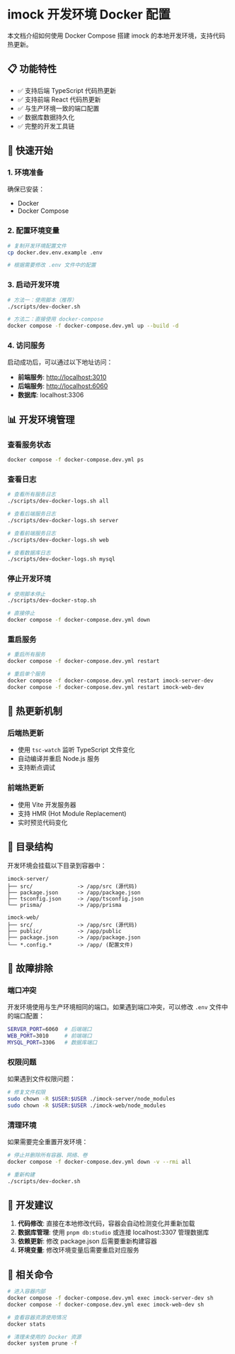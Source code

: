 # imock 开发环境 Docker 配置

本文档介绍如何使用 Docker Compose 搭建 imock 的本地开发环境，支持代码热更新。

## 📋 功能特性

- ✅ 支持后端 TypeScript 代码热更新
- ✅ 支持前端 React 代码热更新
- ✅ 与生产环境一致的端口配置
- ✅ 数据库数据持久化
- ✅ 完整的开发工具链

## 🚀 快速开始

### 1. 环境准备

确保已安装：

- Docker
- Docker Compose

### 2. 配置环境变量

```bash
# 复制开发环境配置文件
cp docker.dev.env.example .env

# 根据需要修改 .env 文件中的配置
```

### 3. 启动开发环境

```bash
# 方法一：使用脚本（推荐）
./scripts/dev-docker.sh

# 方法二：直接使用 docker-compose
docker compose -f docker-compose.dev.yml up --build -d
```

### 4. 访问服务

启动成功后，可以通过以下地址访问：

- **前端服务**: <http://localhost:3010>
- **后端服务**: <http://localhost:6060>
- **数据库**: localhost:3306

## 📊 开发环境管理

### 查看服务状态

```bash
docker compose -f docker-compose.dev.yml ps
```

### 查看日志

```bash
# 查看所有服务日志
./scripts/dev-docker-logs.sh all

# 查看后端服务日志
./scripts/dev-docker-logs.sh server

# 查看前端服务日志
./scripts/dev-docker-logs.sh web

# 查看数据库日志
./scripts/dev-docker-logs.sh mysql
```

### 停止开发环境

```bash
# 使用脚本停止
./scripts/dev-docker-stop.sh

# 直接停止
docker compose -f docker-compose.dev.yml down
```

### 重启服务

```bash
# 重启所有服务
docker compose -f docker-compose.dev.yml restart

# 重启单个服务
docker compose -f docker-compose.dev.yml restart imock-server-dev
docker compose -f docker-compose.dev.yml restart imock-web-dev
```

## 🔧 热更新机制

### 后端热更新

- 使用 `tsc-watch` 监听 TypeScript 文件变化
- 自动编译并重启 Node.js 服务
- 支持断点调试

### 前端热更新

- 使用 Vite 开发服务器
- 支持 HMR (Hot Module Replacement)
- 实时预览代码变化

## 📁 目录结构

开发环境会挂载以下目录到容器中：

```
imock-server/
├── src/              -> /app/src (源代码)
├── package.json      -> /app/package.json
├── tsconfig.json     -> /app/tsconfig.json
└── prisma/           -> /app/prisma

imock-web/
├── src/              -> /app/src (源代码)
├── public/           -> /app/public
├── package.json      -> /app/package.json
└── *.config.*        -> /app/ (配置文件)
```

## 🐛 故障排除

### 端口冲突

开发环境使用与生产环境相同的端口。如果遇到端口冲突，可以修改 `.env` 文件中的端口配置：

```bash
SERVER_PORT=6060  # 后端端口
WEB_PORT=3010     # 前端端口
MYSQL_PORT=3306   # 数据库端口
```

### 权限问题

如果遇到文件权限问题：

```bash
# 修复文件权限
sudo chown -R $USER:$USER ./imock-server/node_modules
sudo chown -R $USER:$USER ./imock-web/node_modules
```

### 清理环境

如果需要完全重置开发环境：

```bash
# 停止并删除所有容器、网络、卷
docker compose -f docker-compose.dev.yml down -v --rmi all

# 重新构建
./scripts/dev-docker.sh
```

## 📝 开发建议

1. **代码修改**: 直接在本地修改代码，容器会自动检测变化并重新加载
2. **数据库管理**: 使用 `pnpm db:studio` 或连接 localhost:3307 管理数据库
3. **依赖更新**: 修改 package.json 后需要重新构建容器
4. **环境变量**: 修改环境变量后需要重启对应服务

## 🔗 相关命令

```bash
# 进入容器内部
docker compose -f docker-compose.dev.yml exec imock-server-dev sh
docker compose -f docker-compose.dev.yml exec imock-web-dev sh

# 查看容器资源使用情况
docker stats

# 清理未使用的 Docker 资源
docker system prune -f
```
